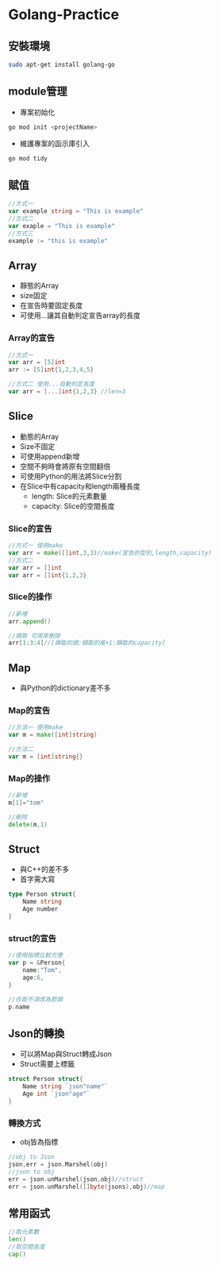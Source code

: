 # Golang-Practice

## 安裝環境

```bash
sudo apt-get install golang-go
```

## module管理

- 專案初始化
```bash
go mod init <projectName>
```
- 維護專案的函示庫引入
```bash
go mod tidy
```

## 賦值

```go
//方式一
var example string = "This is example"
//方式二
var exaple = "This is example"
//方式三
example := "this is example"
```

## Array

- 靜態的Array
- size固定
- 在宣告時要固定長度
- 可使用...讓其自動判定宣告array的長度

### Array的宣告

```go
//方式一
var arr = [5]int
arr := [5]int{1,2,3,4,5}

//方式二 使用...自動判定長度
var arr = [...]int{1,2,3} //len=3
```

## Slice

- 動態的Array
- Size不固定
- 可使用append新增
- 空間不夠時會將原有空間翻倍
- 可使用Python的用法將Slice分割
- 在Slice中有capacity和length兩種長度
	- length: Slice的元素數量
	- capacity: Slice的空間長度

### Slice的宣告

```go
//方式一 使用make
var arr = make([]int,3,3)//make(宣告的型別,length,capacity)
//方式二
var arr = []int
var arr = []int{1,2,3}
```

### Slice的操作

```go
//新增
arr.append()

//擷取 可用來刪除
arr[1:3:4]//[擷取的頭:擷取的尾+1:擷取的capacity]
```

## Map

- 與Python的dictionary差不多

### Map的宣告
```go
//方法一 使用make
var m = make([int]string)

//方法二
var m = [int]string{}
```

### Map的操作
```go
//新增
m[1]="tom"

//刪除
delete(m,1)
```

## Struct

- 與C++的差不多
- 首字需大寫

```go
type Person struct{
	Name string
	Age number
}
```

### struct的宣告

```go
//使用指標比較方便
var p = &Person{
	name:"Tom",
	age:6,
}

//存取不須改為箭頭
p.name
```

## Json的轉換

- 可以將Map與Struct轉成Json
- Struct需要上標籤

```go
struct Person struct{
	Name string `json"name"`
	Age int `json"age"`
}
```
### 轉換方式

- obj皆為指標
```go
//obj to Json
json,err = json.Marshel(obj)
//json to obj
err = json.unMarshel(json,obj)//struct
err = json.unMarshel([]byte(jsons),obj)//map
```
## 常用函式

```go
//取元素數
len()
//取空間長度
cap()
```